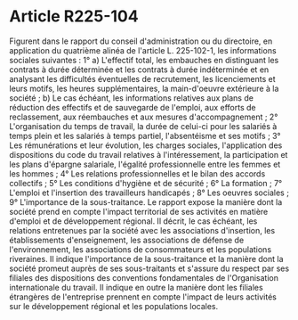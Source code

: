 # Article R225-104

Figurent dans le rapport du conseil d'administration ou du directoire, en application du quatrième alinéa de l'article L. 225-102-1, les informations sociales suivantes :   1° a) L'effectif total, les embauches en distinguant les contrats à durée déterminée et les contrats à durée indéterminée et en analysant les difficultés éventuelles de recrutement, les licenciements et leurs motifs, les heures supplémentaires, la main-d'oeuvre extérieure à la société ;   b) Le cas échéant, les informations relatives aux plans de réduction des effectifs et de sauvegarde de l'emploi, aux efforts de reclassement, aux réembauches et aux mesures d'accompagnement ;   2° L'organisation du temps de travail, la durée de celui-ci pour les salariés à temps plein et les salariés à temps partiel, l'absentéisme et ses motifs ;   3° Les rémunérations et leur évolution, les charges sociales, l'application des dispositions du code du travail relatives à l'intéressement, la participation et les plans d'épargne salariale, l'égalité professionnelle entre les femmes et les hommes ;   4° Les relations professionnelles et le bilan des accords collectifs ;   5° Les conditions d'hygiène et de sécurité ;   6° La formation ;   7° L'emploi et l'insertion des travailleurs handicapés ;   8° Les oeuvres sociales ;   9° L'importance de la sous-traitance.   Le rapport expose la manière dont la société prend en compte l'impact territorial de ses activités en matière d'emploi et de développement régional.   Il décrit, le cas échéant, les relations entretenues par la société avec les associations d'insertion, les établissements d'enseignement, les associations de défense de l'environnement, les associations de consommateurs et les populations riveraines.   Il indique l'importance de la sous-traitance et la manière dont la société promeut auprès de ses sous-traitants et s'assure du respect par ses filiales des dispositions des conventions fondamentales de l'Organisation internationale du travail.   Il indique en outre la manière dont les filiales étrangères de l'entreprise prennent en compte l'impact de leurs activités sur le développement régional et les populations locales.